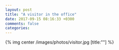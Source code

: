 ```yaml
---
layout: post
title: "A visitor in the office"
date: 2017-09-15 08:16:33 +0300
comments: false
categories: 
---
```


{% img center /images/photos/visitor.jpg [title:""] %}